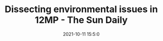 ---
"title": "Dissecting environmental issues in 12MP - The Sun Daily"
"date": "2021-10-11 15:5:0"
"feed_name": "GOOGLENEWSMINING"
"feed_website": "https://news.google.com/search?q=mining%2Bincident&hl=en-US&gl=US&ceid=US:en"
"feed_rss": "https://news.google.com/rss/search?q=mining%2Bincident&hl=en-US&gl=US&ceid=US:en"
"link": "https://www.thesundaily.my/business/dissecting-environmental-issues-in-12mp-EX8451152"
"source": "{'href': 'https://www.thesundaily.my', 'title': 'The Sun Daily'}"
"file": "_posts/2021-1-1-42da1fce95364a0aa3d6d963efddd7d362f2be47.md"
"accident": "0"
"drilling": "0"
"dead": "0"
"injured": "0"
"arrested": "0"
"place": "unknown place"
"where": "unknown site"
"causes": "unknown"
"place_uri": "unknown place"
---